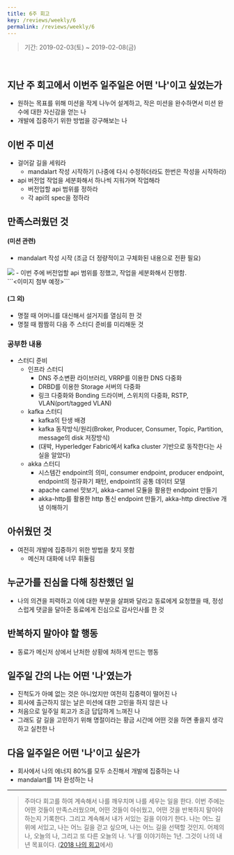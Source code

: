 ```yaml
---
title: 6주 회고
key: /reviews/weekly/6
permalink: /reviews/weekly/6
---
```


> 기간: 2019-02-03(토) ~ 2019-02-08(금)
<br/>

## 지난 주 회고에서 이번주 일주일은 어떤 '나'이고 싶었는가
- 원하는 목표를 위해 미션을 작게 나누어 설계하고, 작은 미션을 완수하면서 미션 완수에 대한 자신감을 얻는 나
- 개발에 집중하기 위한 방법을 강구해보는 나

## 이번 주 미션
- 걸어갈 길을 세워라
  - mandalart 작성 시작하기 (나중에 다시 수정하더라도 한번은 작성을 시작하라)
- api 버전업 작업을 세분화해서 하나씩 지워가며 작업해라
  - 버전업할 api 범위를 정하라
  - 각 api의 spec을 정하라

## 만족스러웠던 것
#### (미션 관련)
- mandalart 작성 시작 (조금 더 정량적이고 구체화된 내용으로 전환 필요)<br/>
<img src="https://github.com/ssosso/ssosso.github.io/blob/master/_posts/.images/6%EC%A3%BC-%ED%9A%8C%EA%B3%A0_1.png?raw=true"/>
- 이번 주에 버전업할 api 범위를 정했고, 작업을 세분화해서 진행함.<br/>
```<이미지 첨부 예정>```

#### (그 외)
- 명절 때 어머니를 대신해서 설거지를 열심히 한 것
- 명절 때 짬짬히 다음 주 스터디 준비를 미리해둔 것

### 공부한 내용
- 스터디 준비
  - 인프라 스터디
    - DNS 주소변환 라이브러리, VRRP를 이용한 DNS 다중화
    - DRBD를 이용한 Storage 서버의 다중화
    - 링크 다중화와 Bonding 드라이버, 스위치의 다중화, RSTP, VLAN(port/tagged VLAN)
  - kafka 스터디
    - kafka의 탄생 배경
    - kafka 동작방식/원리(Broker, Producer, Consumer, Topic, Partition, message의 disk 저장방식)
    - (대박, Hyperledger Fabric에서 kafka cluster 기반으로 동작한다는 사실을 알았다)
  - akka 스터디
    - 시스템간 endpoint의 의미, consumer endpoint, producer endpoint, endpoint의 정규화기 패턴, endpoint의 공통 데이터 모델
    - apache camel 맛보기, akka-camel 모듈을 활용한 endpoint 만들기
    - akka-http를 활용한 http 통신 endpoint 만들기, akka-http directive 개념 이해하기

## 아쉬웠던 것
- 여전히 개발에 집중하기 위한 방법을 찾지 못함
  - 메신저 대화에 너무 휘둘림

## 누군가를 진심을 다해 칭찬했던 일
- 나의 의견을 피력하고 이에 대한 부분을 살펴봐 달라고 동료에게 요청했을 때, 정성스럽게 댓글을 달아준 동료에게 진심으로 감사인사를 한 것

## 반복하지 말아야 할 행동
- 동료가 메신저 상에서 난처한 상황에 처하게 만드는 행동

## 일주일 간의 나는 어떤 '나'였는가
- 진척도가 아예 없는 것은 아니었지만 여전히 집중력이 떨어진 나
- 회사에 출근하지 않는 날은 미션에 대한 고민을 하지 않은 나
- 처음으로 일주일 회고가 조금 답답하게 느껴진 나
- 그래도 갈 길을 고민하기 위해 명절이라는 황금 시간에 어떤 것을 하면 좋을지 생각하고 실천한 나

## 다음 일주일은 어떤 '나'이고 싶은가
- 회사에서 나의 에너지 80%를 모두 소진해서 개발에 집중하는 나
- mandalart를 1차 완성하는 나

----

> 주마다 회고를 하여 계속해서 나를 깨우치며 나를 세우는 일을 한다. 이번 주에는 어떤 것들이 만족스러웠으며, 어떤 것들이 아쉬웠고, 어떤 것을 반복하지 말아야 하는지 기록한다. 그리고 계속해서 내가 서있는 길을 이야기 한다. 나는 어느 길 위에 서있고, 나는 어느 길을 걷고 싶으며, 나는 어느 길을 선택할 것인지. 어제의 나, 오늘의 나, 그리고 또 다른 오늘의 나. ‘나’를 이야기하는 1년. 그것이 나의 내년 목표이다. ([2018 나의 회고](https://ssosso.github.io/reviews/yearly/2018)에서)
